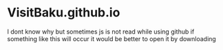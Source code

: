 # VisitBaku.github.io
I dont know why but sometimes js is not read while using github if something like this will occur it would be better to open it by downloading
